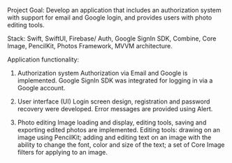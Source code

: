 Project Goal: Develop an application that includes an authorization system with support for email and Google login, and provides users with photo editing tools.

Stack: Swift, SwiftUI, Firebase/ Auth, Google SignIn SDK, Combine, Core Image, PencilKit, Photos Framework, MVVM architecture.

Application functionality:

1. Authorization system
Authorization via Email and Google is implemented.
Google SignIn SDK was integrated for logging in via a Google account.

3. User interface (UI)
Login screen design, registration and password recovery were developed.
Error messages are provided using Alert.

4. Photo editing
Image loading and display, editing tools, saving and exporting edited photos are implemented.
Editing tools: drawing on an image using PencilKit; adding and editing text on an image with the ability to change the font, color and size of the text; a set of Core Image filters for applying to an image.
